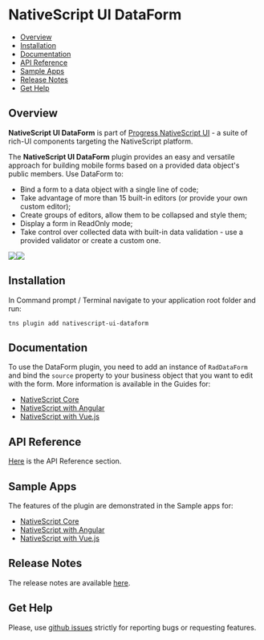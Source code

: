 # NativeScript UI DataForm

- [Overview](#overview)
- [Installation](#installation)
- [Documentation](#documentation)
- [API Reference](#api-reference)
- [Sample Apps](#sample-apps)
- [Release Notes](#release-notes)
- [Get Help](#get-help)


## Overview

**NativeScript UI DataForm** is part of [Progress NativeScript UI](https://www.nativescript.org/ui-for-nativescript) - a suite of rich-UI components targeting the NativeScript platform.

The **NativeScript UI DataForm** plugin provides an easy and versatile approach for building mobile forms based on a provided data object's public members. Use DataForm to:

* Bind a form to a data object with a single line of code;
* Take advantage of more than 15 built-in editors (or provide your own custom editor);
* Create groups of editors, allow them to be collapsed and style them;
* Display a form in ReadOnly mode;
* Take control over collected data with built-in data validation - use a provided validator or create a custom one.

<img src="https://docs.nativescript.org/img/ui-for-nativescript/dataform-ios.png"><img src="https://docs.nativescript.org/img/ui-for-nativescript/dataform-android.png">

## Installation

In Command prompt / Terminal navigate to your application root folder and run:

```
tns plugin add nativescript-ui-dataform
```

## Documentation

To use the DataForm plugin, you need to add an instance of `RadDataForm` and bind the `source` property to your business object that you want to edit with the form.
More information is available in the Guides for:
- [NativeScript Core](https://docs.nativescript.org/ui/professional-ui-components/DataForm/dataform-overview)
- [NativeScript with Angular](https://docs.nativescript.org/angular/ui/professional-ui-components/ng-DataForm/dataform-overview)
- [NativeScript with Vue.js](https://docs.nativescript.org/vuejs/ns-ui/DataForm/overview)

## API Reference

[Here](https://docs.nativescript.org/ns-ui-api-reference/classes/raddataform) is the API Reference section.

## Sample Apps

The features of the plugin are demonstrated in the Sample apps for:
- [NativeScript Core](https://github.com/NativeScript/nativescript-ui-samples)
- [NativeScript with Angular](https://github.com/NativeScript/nativescript-ui-samples-angular)
- [NativeScript with Vue.js](https://github.com/NativeScript/nativescript-ui-samples-vue)

## Release Notes

The release notes are available [here](https://github.com/NativeScript/nativescript-ui-feedback/blob/master/releases/dataform.md).

## Get Help

Please, use [github issues](https://github.com/NativeScript/nativescript-ui-feedback/issues) strictly for reporting bugs or requesting features.